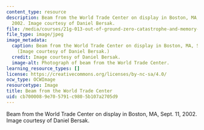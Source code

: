 ```yaml
---
content_type: resource
description: Beam from the World Trade Center on display in Boston, MA, Sept. 11,
  2002. Image courtesy of Daniel Bersak.
file: /media/courses/21g-013-out-of-ground-zero-catastrophe-and-memory-fall-2005/cb7000089e705791c9805b107a2705d9_21g-013f05.jpg
file_type: image/jpeg
image_metadata:
  caption: Beam from the World Trade Center on display in Boston, MA, Sept. 11, 2002.
    (Image courtesy of Daniel Bersak.)
  credit: Image courtesy of Daniel Bersak.
  image-alt: Photograph of beam from the World Trade Center.
learning_resource_types: []
license: https://creativecommons.org/licenses/by-nc-sa/4.0/
ocw_type: OCWImage
resourcetype: Image
title: Beam from the World Trade Center
uid: cb700008-9e70-5791-c980-5b107a2705d9
---
```

Beam from the World Trade Center on display in Boston, MA, Sept. 11, 2002. Image courtesy of Daniel Bersak.